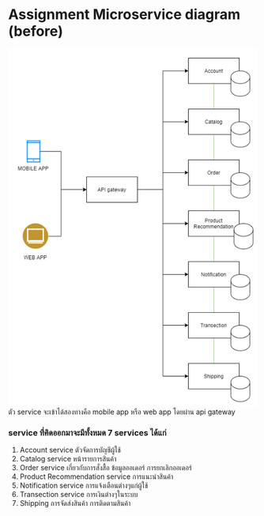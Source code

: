 # Assignment Microservice diagram (before)
![alt text](https://github.com/TheMhee/SOP_assignment_service_before/blob/master/service.png?raw=true)
ตัว service จะเข้าได้สองทางคือ mobile app หรือ web app โดยผ่าน api gateway
### service ที่คิดออกมาจะมีทั้งหมด 7 services ได้แก่
1. Account service ตัวจัดการบัญชีผู้ใช้ 
2. Catalog service หน้ารายการสินค้า
3. Order service เกี่ยวกับการสั่งสื้อ ข้อมูลออเดอร์ การยกเลิกออเดอร์
4. Product Recommendation service การแนะนำสินค้า
5. Notification service การแจ้งเตือนต่างๆแก่ผู้ใช้
6. Transection service การเงินต่างๆในระบบ
7. Shipping การจัดส่งสินค้า การติดตามสินค้า


